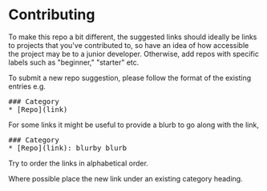 # Contributing

To make this repo a bit different, the suggested links should ideally be links to projects that you've contributed to, so have an idea of how accessible the project may be to a junior developer. Otherwise, add repos with specific labels such as "beginner," "starter" etc.

To submit a new repo suggestion, please follow the format of the existing entries e.g.

<pre>
### Category
* [Repo](link)
</pre>

For some links it might be useful to provide a blurb to go along with the link,

<pre>
### Category
* [Repo](link): blurby blurb
</pre>

Try to order the links in alphabetical order.

Where possible place the new link under an existing category heading.